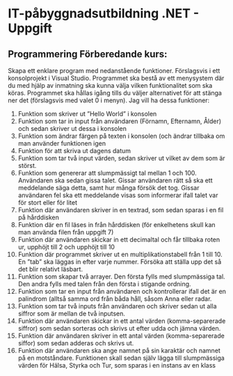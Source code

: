 # IT-påbyggnadsutbildning .NET - Uppgift

## Programmering Förberedande kurs:

Skapa ett enklare program med nedanstående funktioner. Förslagsvis i ett konsolprojekt i Visual Studio.
Programmet ska bestå av ett menysystem där du med hjälp av inmatning ska kunna välja vilken funktionalitet som ska köras. Programmet ska hållas igång tills du väljer alternativet för att stänga ner det (förslagsvis med valet 0 i menyn).
Jag vill ha dessa funktioner:
1. Funktion som skriver ut ”Hello World” i konsolen
2. Funktion som tar in input från användaren (Förnamn, Efternamn, Ålder) och sedan skriver ut dessa i konsolen
3. Funktion som ändrar färgen på texten i konsolen (och ändrar tillbaka om man använder funktionen igen
4. Funktion för att skriva ut dagens datum
5. Funktion som tar två input värden, sedan skriver ut vilket av dem som är störst.
6. Funktion som genererar att slumpmässigt tal mellan 1 och 100. Användaren ska sedan gissa talet. Gissar användaren rätt så ska ett meddelande säga detta, samt hur många försök det tog. Gissar användaren fel ska ett meddelande visas som informerar ifall talet var för stort eller för litet
7. Funktion där användaren skriver in en textrad, som sedan sparas i en fil på hårddisken
8. Funktion där en fil läses in från hårddisken (för enkelhetens skull kan man använda filen från uppgift 7)
9. Funktion där användaren skickar in ett decimaltal och får tillbaka roten ur, upphöjt till 2 och upphöjt till 10
10. Funktion där programmet skriver ut en multiplikationstabell från 1 till 10. En ”tab” ska läggas in efter varje nummer. Försöka att ställa upp det så det blir relativt läsbart.
11. Funktion som skapar två arrayer. Den första fylls med slumpmässiga tal. Den andra fylls med talen från den första i stigande ordning.
12. Funktion som tar en input från användaren och kontrollerar ifall det är en palindrom (alltså samma ord från båda håll, såsom Anna eller radar.
13. Funktion som tar två inputs från användaren och skriver sedan ut alla siffror som är mellan de två inputsen.
14. Funktion där användaren skickar in ett antal värden (komma-separerade siffror) som sedan sorteras och skrivs ut efter udda och jämna värden.
15. Funktion där användaren skriver in ett antal värden (komma-separerade siffor) som sedan adderas och skrivs ut.
16. Funktion där användaren ska ange namnet på sin karaktär och namnet på en motståndare. Funktionen skall sedan själv lägga till slumpmässiga värden för Hälsa, Styrka och Tur, som sparas i en instans av en klass
